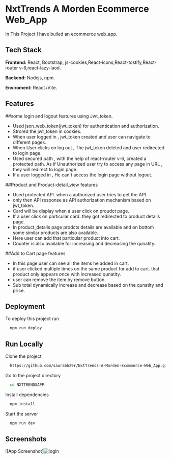 
# NxtTrends A Morden Ecommerce Web_App

In This Project I have builed an ecommerce web_app.



## Tech Stack

**Frontend:** React, Bootstrap, js-cookies,React-icons,React-tostify,React-router v-6,react-lazy-laod.

**Backend:** Nodejs, npm.

**Enviroment:** React+Vite.







## Features
##some login and logout features using Jwt_token.

- Used json_web_token(jwt_token) for authentication and authorization.
- Strored the jwt_token in cookies.
- When user logged in , jwt_token created and user can navigate to different pages.
- When User clicks on log out , The jwt_token deleted and user redirected to login page.
- Used secured path , with the help of react-router v-6, created a protected path. As if Unauthorized user try to access any page in URL , they will redirect to login page.
- If a user logged in , He can't access the login page without logout.

##Product and Product-detail_view features
- Used protected API. when a authorized user tries to get the API.
- only then API response as API authorization mechanism based on jwt_token.
- Card will be display when a user click on proudct page.
- If a user click on particular card. they got redirected to product details page.
- In product_details page prodcts details are available and on bottom some similar products are also available.
- Here user can add that particular product into cart.
- Counter is also available for increasing and decreasing the qunatity.

##Add to Cart page features 
- In this page user can see all the items he added in cart.
- if user clicked multiple times on the same product for add to cart. that product only appears once with increased qunatity.
- user can remove the item by remove button.
- Sub total dynamically increase and decrease based on the qunatity and price.




## Deployment

To deploy this project run

```bash
  npm run deploy
```


## Run Locally

Clone the project

```bash
  https://github.com/saurabh29r/NxtTrends-A-Morden-Ecommerce-Web_App.git
```

Go to the project directory

```bash
  cd NXTTRENDSAPP
```

Install dependencies

```bash
  npm install
```

Start the server

```bash
  npm run dev
```


## Screenshots

![App Screenshot]![login](https://github.com/saurabh29r/NxtTrends-A-Morden-Ecommerce-Web_App/assets/48233777/4c28c221-b7da-420f-9685-309d3d396a1d)


